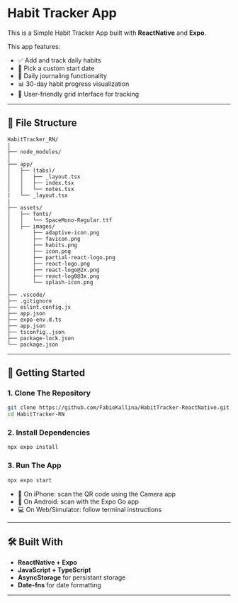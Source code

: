 # Habit Tracker App

This is a Simple Habit Tracker App built with **ReactNative** and **Expo**.

This app features:
- ✅ Add and track daily habits
- 📆 Pick a custom start date
- 📝 Daily journaling functionality
- 📊 30-day habit progress visualization
- 🎯 User-friendly grid interface for tracking

---

## 📁 File Structure

```
HabitTracker_RN/
│
├── node_modules/
│
├── app/
│   ├── (tabs)/
│   │   ├── _layout.tsx
│   │   ├── index.tsx
│   │   └── notes.tsx
|   └── _layout.tsx
|   
├── assets/
│   ├── fonts/
│   │   └── SpaceMono-Regular.ttf
│   ├── images/
│       ├── adaptive-icon.png
│       ├── favicon.png
│       ├── habits.png
│       ├── icon.png
│       ├── partial-react-logo.png
│       ├── react-logo.png
│       ├── react-logo@2x.png
│       ├── react-log0@3x.png
│       └── splash-icon.png
│
├── .vscode/
├── .gitignore
├── eslint.config.js
├── app.json
├── expo-env.d.ts
├── app.json
├── tsconfig..json
├── package-lock.json
└── package.json

```

---

## 🚀 Getting Started

### 1. **Clone The Repository**
```bash
git clone https://github.com/FabioKallina/HabitTracker-ReactNative.git
cd HabitTracker-RN
```

### 2. **Install Dependencies**
```bash
npx expo install
```

### 3. **Run The App**
```bash
npx expo start
```

- 📱 On iPhone: scan the QR code using the Camera app
- 🤖 On Android: scan with the Expo Go app
- 💻 On Web/Simulator: follow terminal instructions

---

## 🛠 Built With

- **ReactNative + Expo**
- **JavaScript + TypeScript**
- **AsyncStorage** for persistant storage
- **Date-fns** for date formatting

---
